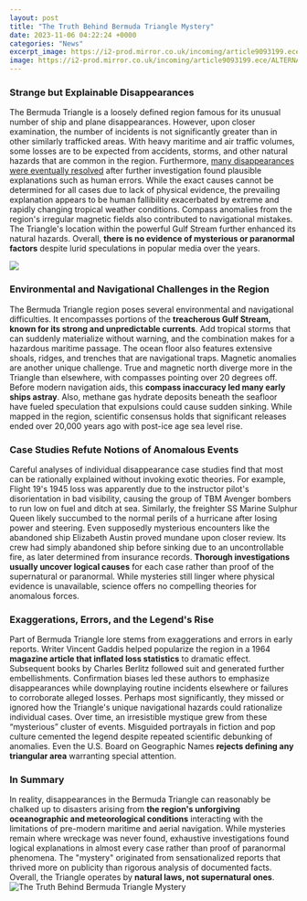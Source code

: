 ```yaml
---
layout: post
title: "The Truth Behind Bermuda Triangle Mystery"
date: 2023-11-06 04:22:24 +0000
categories: "News"
excerpt_image: https://i2-prod.mirror.co.uk/incoming/article9093199.ece/ALTERNATES/s1200d/The-Bermuda-Triange.jpg
image: https://i2-prod.mirror.co.uk/incoming/article9093199.ece/ALTERNATES/s1200d/The-Bermuda-Triange.jpg
---
```


### Strange but Explainable Disappearances 
The Bermuda Triangle is a loosely defined region famous for its unusual number of ship and plane disappearances. However, upon closer examination, the number of incidents is not significantly greater than in other similarly trafficked areas. With heavy maritime and air traffic volumes, some losses are to be expected from accidents, storms, and other natural hazards that are common in the region. Furthermore, [many disappearances were eventually resolved](https://store.fi.io.vn/cottagecore-aesthetic-axolotl-mushroom-hat-shroomxolotl-129/men&) after further investigation found plausible explanations such as human errors. 
While the exact causes cannot be determined for all cases due to lack of physical evidence, the prevailing explanation appears to be human fallibility exacerbated by extreme and rapidly changing tropical weather conditions. Compass anomalies from the region's irregular magnetic fields also contributed to navigational mistakes. The Triangle's location within the powerful Gulf Stream further enhanced its natural hazards. Overall, **there is no evidence of mysterious or paranormal factors** despite lurid speculations in popular media over the years.

![](https://a57.foxnews.com/media2.foxnews.com/BrightCove/694940094001/2018/08/01/931/524/694940094001_5816682877001_5816678413001-vs.jpg?ve=1&amp;tl=1)
### Environmental and Navigational Challenges in the Region 
The Bermuda Triangle region poses several environmental and navigational difficulties. It encompasses portions of the **treacherous Gulf Stream, known for its strong and unpredictable currents**. Add tropical storms that can suddenly materialize without warning, and the combination makes for a hazardous maritime passage. The ocean floor also features extensive shoals, ridges, and trenches that are navigational traps. 
Magnetic anomalies are another unique challenge. True and magnetic north diverge more in the Triangle than elsewhere, with compasses pointing over 20 degrees off. Before modern navigation aids, this **compass inaccuracy led many early ships astray**. Also, methane gas hydrate deposits beneath the seafloor have fueled speculation that expulsions could cause sudden sinking. While mapped in the region, scientific consensus holds that significant releases ended over 20,000 years ago with post-ice age sea level rise.
### Case Studies Refute Notions of Anomalous Events
Careful analyses of individual disappearance case studies find that most can be rationally explained without invoking exotic theories. For example, Flight 19's 1945 loss was apparently due to the instructor pilot's disorientation in bad visibility, causing the group of TBM Avenger bombers to run low on fuel and ditch at sea. Similarly, the freighter SS Marine Sulphur Queen likely succumbed to the normal perils of a hurricane after losing power and steering. 
Even supposedly mysterious encounters like the abandoned ship Elizabeth Austin proved mundane upon closer review. Its crew had simply abandoned ship before sinking due to an uncontrollable fire, as later determined from insurance records. **Thorough investigations usually uncover logical causes** for each case rather than proof of the supernatural or paranormal. While mysteries still linger where physical evidence is unavailable, science offers no compelling theories for anomalous forces.
### Exaggerations, Errors, and the Legend's Rise
Part of Bermuda Triangle lore stems from exaggerations and errors in early reports. Writer Vincent Gaddis helped popularize the region in a 1964 **magazine article that inflated loss statistics** to dramatic effect. Subsequent books by Charles Berlitz followed suit and generated further embellishments. Confirmation biases led these authors to emphasize disappearances while downplaying routine incidents elsewhere or failures to corroborate alleged losses. 
Perhaps most significantly, they missed or ignored how the Triangle's unique navigational hazards could rationalize individual cases. Over time, an irresistible mystique grew from these “mysterious” cluster of events. Misguided portrayals in fiction and pop culture cemented the legend despite repeated scientific debunking of anomalies. Even the U.S. Board on Geographic Names **rejects defining any triangular area** warranting special attention.
### In Summary 
In reality, disappearances in the Bermuda Triangle can reasonably be chalked up to disasters arising from **the region's unforgiving oceanographic and meteorological conditions** interacting with the limitations of pre-modern maritime and aerial navigation. While mysteries remain where wreckage was never found, exhaustive investigations found logical explanations in almost every case rather than proof of paranormal phenomena. The "mystery" originated from sensationalized reports that thrived more on publicity than rigorous analysis of documented facts. Overall, the Triangle operates by **natural laws, not supernatural ones**.
![The Truth Behind Bermuda Triangle Mystery](https://i2-prod.mirror.co.uk/incoming/article9093199.ece/ALTERNATES/s1200d/The-Bermuda-Triange.jpg)
